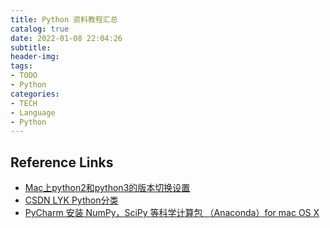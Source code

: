 ```yaml
---
title: Python 资料教程汇总
catalog: true
date: 2022-01-08 22:04:26
subtitle:
header-img:
tags:
- TODO
- Python
categories:
- TECH
- Language
- Python
---
```




## Reference Links

- [Mac上python2和python3的版本切换设置](../Mac上python2和python3的版本切换设置.html)
- [CSDN LYK Python分类](https://blog.csdn.net/muzilanlan/category_3201921.html)
- [PyCharm 安装 NumPy，SciPy 等科学计算包 （Anaconda）for mac OS X](https://blog.csdn.net/muzilanlan/article/details/50479931)